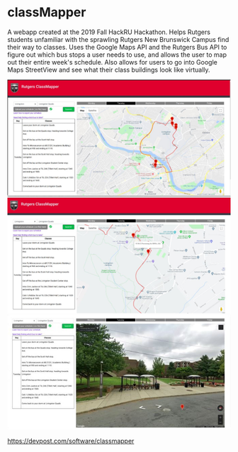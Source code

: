 # classMapper

A webapp created at the 2019 Fall HackRU Hackathon. Helps Rutgers students unfamiliar with the sprawling Rutgers New Brunswick Campus find their way to classes. Uses the Google Maps API and the Rutgers Bus API to figure out which bus stops a user needs to use, and allows the user to map out their entire week's schedule. Also allows for users to go into Google Maps StreetView and see what their class buildings look like virtually.

![img_1](image/classMapper1.jpg)
![img_2](image/classMapper2.jpg)
![img_3](image/classMapper3.jpg)

https://devpost.com/software/classmapper
